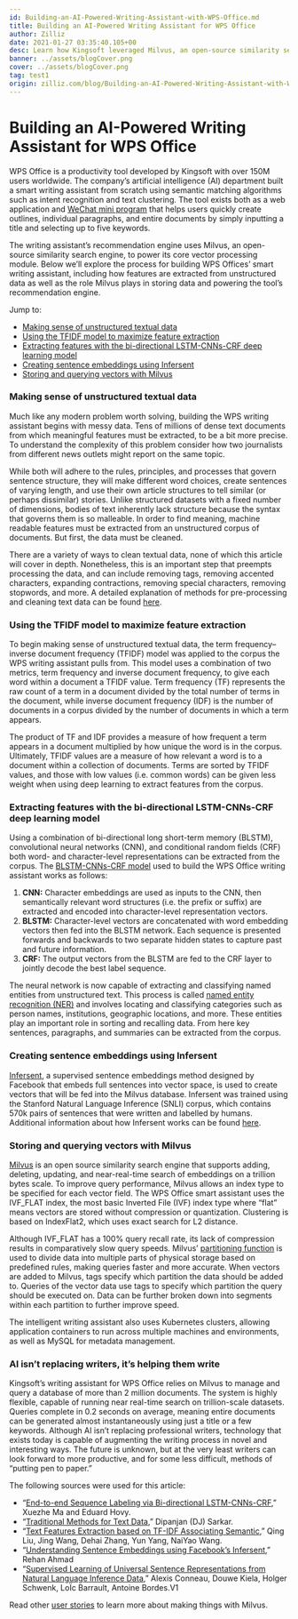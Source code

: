 ```yaml
---
id: Building-an-AI-Powered-Writing-Assistant-with-WPS-Office.md
title: Building an AI-Powered Writing Assistant for WPS Office
author: Zilliz
date: 2021-01-27 03:35:40.105+00
desc: Learn how Kingsoft leveraged Milvus, an open-source similarity search engine, to build a recommendation engine for WPS Office’s AI-powered writing assistant.
banner: ../assets/blogCover.png
cover: ../assets/blogCover.png
tag: test1
origin: zilliz.com/blog/Building-an-AI-Powered-Writing-Assistant-with-WPS-Office
---
```

  
# Building an AI-Powered Writing Assistant for WPS Office
WPS Office is a productivity tool developed by Kingsoft with over 150M users worldwide. The company’s artificial intelligence (AI) department built a smart writing assistant from scratch using semantic matching algorithms such as intent recognition and text clustering. The tool exists both as a web application and [WeChat mini program](https://walkthechat.com/wechat-mini-programs-simple-introduction/) that helps users quickly create outlines, individual paragraphs, and entire documents by simply inputting a title and selecting up to five keywords.

The writing assistant’s recommendation engine uses Milvus, an open-source similarity search engine, to power its core vector processing module. Below we’ll explore the process for building WPS Offices’ smart writing assistant, including how features are extracted from unstructured data as well as the role Milvus plays in storing data and powering the tool’s recommendation engine.

Jump to:
- [Making sense of unstructured textual data](#making-sense-of-unstructured-textual-data)
- [Using the TFIDF model to maximize feature extraction](#using-the-tfidf-model-to-maximize-feature-extraction)
- [Extracting features with the bi-directional LSTM-CNNs-CRF deep learning model](#extracting-features-with-the-bi-directional-lstm-cnns-crf-deep-learning-model)
- [Creating sentence embeddings using Infersent](#creating-sentence-embeddings-using-infersent)
- [Storing and querying vectors with Milvus](#storing-and-querying-vectors-with-milvus)


### Making sense of unstructured textual data
Much like any modern problem worth solving, building the WPS writing assistant begins with messy data. Tens of millions of dense text documents from which meaningful features must be extracted, to be a bit more precise. To understand the complexity of this problem consider how two journalists from different news outlets might report on the same topic.

While both will adhere to the rules, principles, and processes that govern sentence structure, they will make different word choices, create sentences of varying length, and use their own article structures to tell similar (or perhaps dissimilar) stories. Unlike structured datasets with a fixed number of dimensions, bodies of text inherently lack structure because the syntax that governs them is so malleable. In order to find meaning, machine readable features must be extracted from an unstructured corpus of documents. But first, the data must be cleaned.

There are a variety of ways to clean textual data, none of which this article will cover in depth. Nonetheless, this is an important step that preempts processing the data, and can include removing tags, removing accented characters, expanding contractions, removing special characters, removing stopwords, and more. A detailed explanation of methods for pre-processing and cleaning text data can be found [here](https://towardsdatascience.com/understanding-feature-engineering-part-3-traditional-methods-for-text-data-f6f7d70acd41).


### Using the TFIDF model to maximize feature extraction

To begin making sense of unstructured textual data, the term frequency–inverse document frequency (TFIDF) model was applied to the corpus the WPS writing assistant pulls from. This model uses a combination of two metrics, term frequency and inverse document frequency, to give each word within a document a TFIDF value. Term frequency (TF) represents the raw count of a term in a document divided by the total number of terms in the document, while inverse document frequency (IDF) is the number of documents in a corpus divided by the number of documents in which a term appears.

The product of TF and IDF provides a measure of how frequent a term appears in a document multiplied by how unique the word is in the corpus. Ultimately, TFIDF values are a measure of how relevant a word is to a document within a collection of documents. Terms are sorted by TFIDF values, and those with low values (i.e. common words) can be given less weight when using deep learning to extract features from the corpus.


### Extracting features with the bi-directional LSTM-CNNs-CRF deep learning model

Using a combination of bi-directional long short-term memory (BLSTM), convolutional neural networks (CNN), and conditional random fields (CRF) both word- and character-level representations can be extracted from the corpus. The [BLSTM-CNNs-CRF model](https://arxiv.org/pdf/1603.01354.pdf) used to build the WPS Office writing assistant works as follows:

1. **CNN:** Character embeddings are used as inputs to the CNN, then semantically relevant word structures (i.e. the prefix or suffix) are extracted and encoded into character-level representation vectors.
2. **BLSTM:** Character-level vectors are concatenated with word embedding vectors then fed into the BLSTM network. Each sequence is presented forwards and backwards to two separate hidden states to capture past and future information.
3. **CRF:** The output vectors from the BLSTM are fed to the CRF layer to jointly decode the best label sequence.

The neural network is now capable of extracting and classifying named entities from unstructured text. This process is called [named entity recognition (NER)](https://en.wikipedia.org/wiki/Named-entity_recognition) and involves locating and classifying categories such as person names, institutions, geographic locations, and more. These entities play an important role in sorting and recalling data. From here key sentences, paragraphs, and summaries can be extracted from the corpus.


### Creating sentence embeddings using Infersent

[Infersent](https://github.com/facebookresearch/InferSent), a supervised sentence embeddings method designed by Facebook that embeds full sentences into vector space, is used to create vectors that will be fed into the Milvus database. Infersent was trained using the Stanford Natural Language Inference (SNLI) corpus, which contains 570k pairs of sentences that were written and labelled by humans. Additional information about how Infersent works can be found [here](https://medium.com/analytics-vidhya/sentence-embeddings-facebooks-infersent-6ac4a9fc2001).


### Storing and querying vectors with Milvus

[Milvus](https://www.milvus.io/) is an open source similarity search engine that supports adding, deleting, updating, and near-real-time search of embeddings on a trillion bytes scale. To improve query performance, Milvus allows an index type to be specified for each vector field. The WPS Office smart assistant uses the IVF_FLAT index, the most basic Inverted File (IVF) index type where “flat” means vectors are stored without compression or quantization. Clustering is based on IndexFlat2, which uses exact search for L2 distance.

Although IVF_FLAT has a 100% query recall rate, its lack of compression results in comparatively slow query speeds. Milvus’ [partitioning function](https://www.milvus.io/docs/v0.10.2/storage_concept.md) is used to divide data into multiple parts of physical storage based on predefined rules, making queries faster and more accurate. When vectors are added to Milvus, tags specify which partition the data should be added to. Queries of the vector data use tags to specify which partition the query should be executed on. Data can be further broken down into segments within each partition to further improve speed.

The intelligent writing assistant also uses Kubernetes clusters, allowing application containers to run across multiple machines and environments, as well as MySQL for metadata management.

### AI isn’t replacing writers, it’s helping them write

Kingsoft’s writing assistant for WPS Office relies on Milvus to manage and query a database of more than 2 million documents. The system is highly flexible, capable of running near real-time search on trillion-scale datasets. Queries complete in 0.2 seconds on average, meaning entire documents can be generated almost instantaneously using just a title or a few keywords. Although AI isn’t replacing professional writers, technology that exists today is capable of augmenting the writing process in novel and interesting ways. The future is unknown, but at the very least writers can look forward to more productive, and for some less difficult, methods of “putting pen to paper.”


The following sources were used for this article:

- “[End-to-end Sequence Labeling via Bi-directional LSTM-CNNs-CRF](https://arxiv.org/pdf/1603.01354.pdf),” Xuezhe Ma and Eduard Hovy.
- “[Traditional Methods for Text Data](https://towardsdatascience.com/understanding-feature-engineering-part-3-traditional-methods-for-text-data-f6f7d70acd41),” Dipanjan (DJ) Sarkar.
- “[Text Features Extraction based on TF-IDF Associating Semantic](https://ieeexplore.ieee.org/document/8780663),” Qing Liu, Jing Wang, Dehai Zhang, Yun Yang, NaiYao Wang.
- “[Understanding Sentence Embeddings using Facebook’s Infersent](https://medium.com/analytics-vidhya/sentence-embeddings-facebooks-infersent-6ac4a9fc2001),” Rehan Ahmad
- “[Supervised Learning of Universal Sentence Representations from Natural Language Inference Data](https://arxiv.org/pdf/1705.02364.pdf),” Alexis Conneau, Douwe Kiela, Holger Schwenk, LoÏc Barrault, Antoine Bordes.V1

Read other [user stories](https://zilliz.com/user-stories) to learn more about making things with Milvus.


  